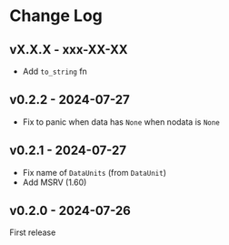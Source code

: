 # Change Log

## vX.X.X - xxx-XX-XX

- Add `to_string` fn

## v0.2.2 - 2024-07-27

- Fix to panic when data has `None` when nodata is `None`

## v0.2.1 - 2024-07-27

- Fix name of `DataUnits` (from `DataUnit`)
- Add MSRV (1.60)

## v0.2.0 - 2024-07-26

First release

